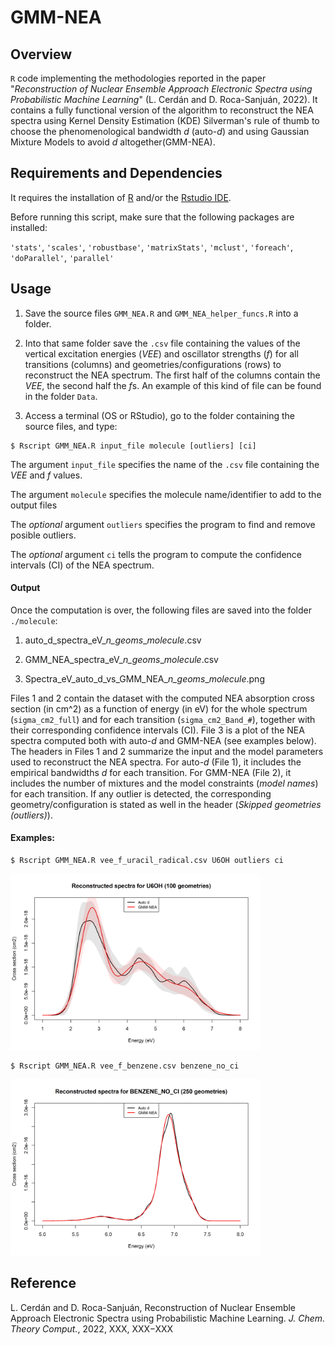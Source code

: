 GMM-NEA 
======

## Overview

`R` code implementing the methodologies reported in the paper "*Reconstruction of Nuclear Ensemble Approach Electronic Spectra using Probabilistic Machine Learning*" (L. Cerdán and D. Roca-Sanjuán, 2022). 
It contains a fully functional version of the algorithm to reconstruct the NEA spectra using Kernel Density Estimation (KDE) Silverman's rule of thumb to choose the phenomenological
bandwidth *d* (auto-*d*) and using Gaussian Mixture Models to avoid *d* altogether(GMM-NEA).

## Requirements and Dependencies

It requires the installation of [R](https://cran.r-project.org/) and/or the [Rstudio IDE](https://www.rstudio.com/products/rstudio/).

Before running this script, make sure that the following packages are installed: 

`'stats'`, `'scales'`, `'robustbase'`, `'matrixStats'`, `'mclust'`, `'foreach'`, `'doParallel'`, `'parallel'`

## Usage

1) Save the source files `GMM_NEA.R` and `GMM_NEA_helper_funcs.R` into a folder. 

2) Into that same folder save the `.csv` file containing the values of the vertical excitation energies (*VEE*) and oscillator strengths (*f*) 
for all transitions (columns) and geometries/configurations (rows) to reconstruct the NEA spectrum. The first half of the columns contain the *VEE*, the second half the *f*s. 
An example of this kind of file can be found in the folder `Data`.

3) Access a terminal (OS or RStudio), go to the folder containing the source files, and type:

```
$ Rscript GMM_NEA.R input_file molecule [outliers] [ci]
```

The argument `input_file` specifies the name of the `.csv` file containing the *VEE* and *f* values.

The argument `molecule` specifies the molecule name/identifier to add to the output files

The *optional* argument `outliers` specifies the program to find and remove posible outliers.

The *optional* argument `ci` tells the program to compute the confidence intervals (CI) of the NEA spectrum.

#### Output

Once the computation is over, the following files are saved into the folder `./molecule`:

1. auto_d_spectra_eV_*n_geoms*_*molecule*.csv

2. GMM_NEA_spectra_eV_*n_geoms*_*molecule*.csv

3. Spectra_eV_auto_d_vs_GMM_NEA_*n_geoms*_*molecule*.png

Files 1 and 2 contain the dataset with the computed NEA absorption cross section (in cm^2) as a function of energy (in eV) 
for the whole spectrum (`sigma_cm2_full`) and for each transition (`sigma_cm2_Band_#`), together with their corresponding
confidence intervals (CI). File 3 is a plot of the NEA spectra computed both with auto-*d* and GMM-NEA (see examples below). The headers in Files 
1 and 2 summarize the input and the model parameters used to reconstruct the NEA spectra. For auto-*d* (File 1), it includes 
the empirical bandwidths *d* for each transition. For GMM-NEA (File 2), it includes the number of mixtures and the model constraints
(*model names*) for each transition. If any outlier is detected, the corresponding geometry/configuration
is stated as well in the header (*Skipped geometries (outliers)*).

#### Examples: 

```
$ Rscript GMM_NEA.R vee_f_uracil_radical.csv U6OH outliers ci
```

<img src="figures/Spectra_eV_auto_d_vs_GMM_NEA_100_geoms_U6OH.png" width="400"/>

```
$ Rscript GMM_NEA.R vee_f_benzene.csv benzene_no_ci
```

<img src="figures/Spectra_eV_auto_d_vs_GMM_NEA_250_geoms_benzene_no_ci.png" width="400"/>

## Reference

L. Cerdán and D. Roca-Sanjuán, Reconstruction of Nuclear Ensemble Approach Electronic Spectra using Probabilistic
Machine Learning. *J. Chem. Theory Comput.*,  2022, XXX, XXX−XXX
